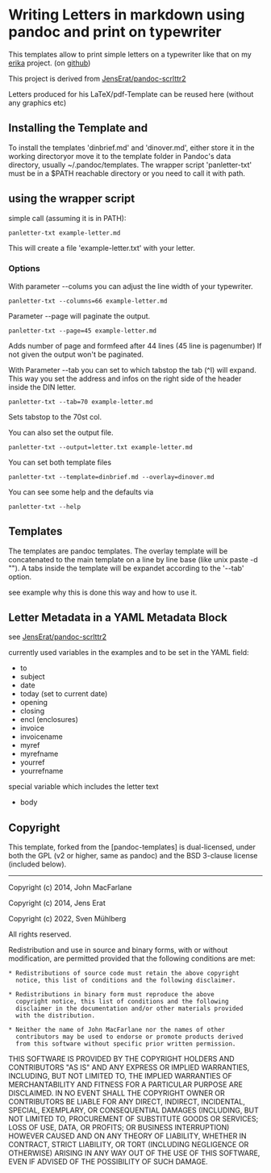 # Writing Letters in markdown using pandoc and print on typewriter

This templates allow to print simple letters on a typewriter like that on my
[erika](https://git.muehlberg.net/SvenMb/erika) project. (on [github](https://github.com/SvenMb/erika))

This project is derived from [JensErat/pandoc-scrlttr2](https://github.com/JensErat/pandoc-scrlttr2)

Letters produced for his LaTeX/pdf-Template can be reused here (without any graphics etc)

## Installing the Template and 

To install the templates 'dinbrief.md' and 'dinover.md', either store it in 
the working directoryor move it to the template folder in Pandoc's data directory,
usually ~/.pandoc/templates. The wrapper script 'panletter-txt' must be in a $PATH reachable
directory or you need to call it with path.

## using the wrapper script

simple call (assuming it is in PATH):

    panletter-txt example-letter.md

This will create a file 'example-letter.txt' with your letter.

### Options

With parameter --colums you can adjust the line width of your typewriter.

    panletter-txt --columns=66 example-letter.md

Parameter --page will paginate the output.

    panletter-txt --page=45 example-letter.md

Adds number of page and formfeed after 44 lines (45 line is pagenumber)
If not given the output won't be paginated.

With Parameter --tab you can set to which tabstop the tab (^I) will expand.
This way you set the address and infos on the right side of the header inside
the DIN letter.

    panletter-txt --tab=70 example-letter.md

Sets tabstop to the 70st col.

You can also set the output file.

    panletter-txt --output=letter.txt example-letter.md

You can set both template files

    panletter-txt --template=dinbrief.md --overlay=dinover.md
    
You can see some help and the defaults via

    panletter-txt --help

## Templates

The templates are pandoc templates. The overlay template will be concatenated
to the main template on a line by line base (like unix paste -d ""). A tabs inside the template will be
expandet according to the '--tab' option.

see example why this is done this way and how to use it.

## Letter Metadata in a YAML Metadata Block

see [JensErat/pandoc-scrlttr2](https://github.com/JensErat/pandoc-scrlttr2)

currently used variables in the examples and to be set in the YAML field:
* to
* subject
* date
* today (set to current date)
* opening
* closing
* encl (enclosures)
* invoice
* invoicename
* myref
* myrefname
* yourref
* yourrefname

special variable which includes the letter text
* body

## Copyright

This template, forked from the [pandoc-templates] is dual-licensed, under both the GPL (v2 or higher, same as pandoc) and the BSD 3-clause license (included below).

----

Copyright (c) 2014, John MacFarlane

Copyright (c) 2014, Jens Erat

Copyright (c) 2022, Sven Mühlberg

All rights reserved.

Redistribution and use in source and binary forms, with or without
modification, are permitted provided that the following conditions are met:

    * Redistributions of source code must retain the above copyright
      notice, this list of conditions and the following disclaimer.

    * Redistributions in binary form must reproduce the above
      copyright notice, this list of conditions and the following
      disclaimer in the documentation and/or other materials provided
      with the distribution.

    * Neither the name of John MacFarlane nor the names of other
      contributors may be used to endorse or promote products derived
      from this software without specific prior written permission.

THIS SOFTWARE IS PROVIDED BY THE COPYRIGHT HOLDERS AND CONTRIBUTORS
"AS IS" AND ANY EXPRESS OR IMPLIED WARRANTIES, INCLUDING, BUT NOT
LIMITED TO, THE IMPLIED WARRANTIES OF MERCHANTABILITY AND FITNESS FOR
A PARTICULAR PURPOSE ARE DISCLAIMED. IN NO EVENT SHALL THE COPYRIGHT
OWNER OR CONTRIBUTORS BE LIABLE FOR ANY DIRECT, INDIRECT, INCIDENTAL,
SPECIAL, EXEMPLARY, OR CONSEQUENTIAL DAMAGES (INCLUDING, BUT NOT
LIMITED TO, PROCUREMENT OF SUBSTITUTE GOODS OR SERVICES; LOSS OF USE,
DATA, OR PROFITS; OR BUSINESS INTERRUPTION) HOWEVER CAUSED AND ON ANY
THEORY OF LIABILITY, WHETHER IN CONTRACT, STRICT LIABILITY, OR TORT
(INCLUDING NEGLIGENCE OR OTHERWISE) ARISING IN ANY WAY OUT OF THE USE
OF THIS SOFTWARE, EVEN IF ADVISED OF THE POSSIBILITY OF SUCH DAMAGE.

